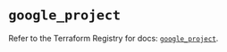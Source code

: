 # `google_project`

Refer to the Terraform Registry for docs: [`google_project`](https://registry.terraform.io/providers/hashicorp/google-beta/5.36.0/docs/resources/google_project).
